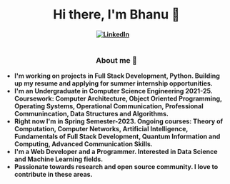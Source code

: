 <h1 align="center"><b>Hi there, I'm Bhanu 🌟</h1>
<div align="center">
<a href="https://www.linkedin.com/in/bhanuprakash1606/"><img src="https://img.shields.io/badge/-LinkedIn-blue?style=for-the-badge&logo=linkedin" alt="LinkedIn" /></a>&nbsp;
<a href=""><img src="https://img.shields.io/badge/-Portfolio-important?style=for-the-badge&logo=" alt="" /></a>&nbsp;
<a href=""><img src="" alt="" /></a>&nbsp;
</div>

<br />

<h3 align="center">About me 📃</h3>
<ul>
 <li>I'm working on projects in Full Stack Development, Python. Building up my resume and applying for summer internship opportunities.</li>
 <li>I'm  an Undergraduate in Computer Science Engineering 2021-25. Coursework: Computer Architecture, Object Oriented Programming, Operating Systems, Operational          Communication, Professional Communincation, Data Structures and Algorithms.</li>
 <li>Right now I'm in Spring Semester-2023. Ongoing courses: Theory of Computation, Computer Networks, Artificial Intelligence, Fundamentals of Full Stack Development,      Quantum Information and Computing, Advanced Communication Skills.</li>
 <li>I'm a Web Developer and a Programmer. Interested in Data Science and Machine Learning fields.</li>
 <li>Passionate towards research and open source community. I love to contribute in these areas.</li>
</ul>
